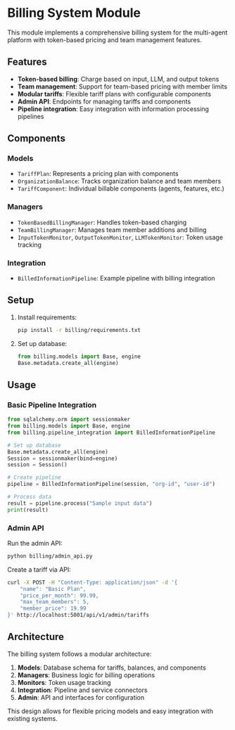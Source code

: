 

# Billing System Module

This module implements a comprehensive billing system for the multi-agent platform with token-based pricing and team management features.

## Features

- **Token-based billing**: Charge based on input, LLM, and output tokens
- **Team management**: Support for team-based pricing with member limits
- **Modular tariffs**: Flexible tariff plans with configurable components
- **Admin API**: Endpoints for managing tariffs and components
- **Pipeline integration**: Easy integration with information processing pipelines

## Components

### Models

- `TariffPlan`: Represents a pricing plan with components
- `OrganizationBalance`: Tracks organization balance and team members
- `TariffComponent`: Individual billable components (agents, features, etc.)

### Managers

- `TokenBasedBillingManager`: Handles token-based charging
- `TeamBillingManager`: Manages team member additions and billing
- `InputTokenMonitor`, `OutputTokenMonitor`, `LLMTokenMonitor`: Token usage tracking

### Integration

- `BilledInformationPipeline`: Example pipeline with billing integration

## Setup

1. Install requirements:
   ```bash
   pip install -r billing/requirements.txt
   ```

2. Set up database:
   ```python
   from billing.models import Base, engine
   Base.metadata.create_all(engine)
   ```

## Usage

### Basic Pipeline Integration

```python
from sqlalchemy.orm import sessionmaker
from billing.models import Base, engine
from billing.pipeline_integration import BilledInformationPipeline

# Set up database
Base.metadata.create_all(engine)
Session = sessionmaker(bind=engine)
session = Session()

# Create pipeline
pipeline = BilledInformationPipeline(session, "org-id", "user-id")

# Process data
result = pipeline.process("Sample input data")
print(result)
```

### Admin API

Run the admin API:
```bash
python billing/admin_api.py
```

Create a tariff via API:
```bash
curl -X POST -H "Content-Type: application/json" -d '{
    "name": "Basic Plan",
    "price_per_month": 99.99,
    "max_team_members": 5,
    "member_price": 19.99
}' http://localhost:5001/api/v1/admin/tariffs
```

## Architecture

The billing system follows a modular architecture:

1. **Models**: Database schema for tariffs, balances, and components
2. **Managers**: Business logic for billing operations
3. **Monitors**: Token usage tracking
4. **Integration**: Pipeline and service connectors
5. **Admin**: API and interfaces for configuration

This design allows for flexible pricing models and easy integration with existing systems.

